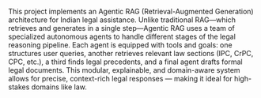This project implements an Agentic RAG (Retrieval-Augmented Generation) architecture for Indian legal assistance. Unlike traditional RAG—which retrieves and generates in a single step—Agentic RAG uses a team of specialized autonomous agents to handle different stages of the legal reasoning pipeline. Each agent is equipped with tools and goals: one structures user queries, another retrieves relevant law sections (IPC, CrPC, CPC, etc.), a third finds legal precedents, and a final agent drafts formal legal documents. This modular, explainable, and domain-aware system allows for precise, context-rich legal responses — making it ideal for high-stakes domains like law.
